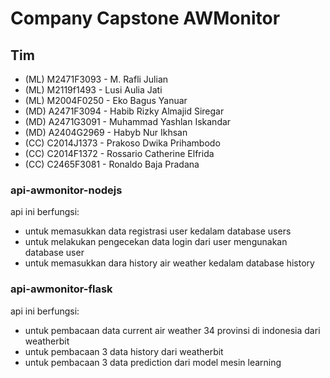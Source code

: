 # Company Capstone AWMonitor

## Tim

- (ML) M2471F3093 - M. Rafli Julian
- (ML) M2119f1493 - Lusi Aulia Jati
- (ML) M2004F0250 - Eko Bagus Yanuar
- (MD) A2471F3094 - Habib Rizky Almajid Siregar
- (MD) A2471G3091 - Muhammad Yashlan Iskandar
- (MD) A2404G2969 - Habyb Nur Ikhsan
- (CC) C2014J1373 - Prakoso Dwika Prihambodo
- (CC) C2014F1372 - Rossario Catherine Elfrida
- (CC) C2465F3081 - Ronaldo Baja Pradana

### api-awmonitor-nodejs

api ini berfungsi:

- untuk memasukkan data registrasi user kedalam database users
- untuk melakukan pengecekan data login dari user mengunakan database user
- untuk memasukkan dara history air weather kedalam database history

### api-awmonitor-flask

api ini berfungsi:

- untuk pembacaan data current air weather 34 provinsi di indonesia dari weatherbit
- untuk pembacaan 3 data history dari weatherbit
- untuk pembacaan 3 data prediction dari model mesin learning
